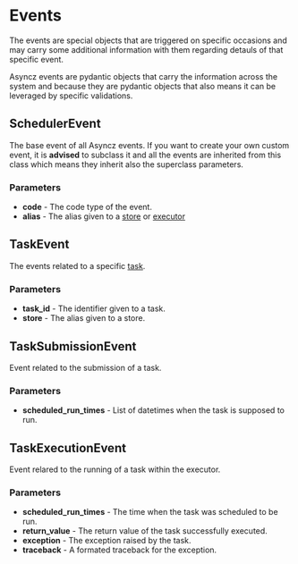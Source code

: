 # Events

The events are special objects that are triggered on specific occasions and may carry some
additional information with them regarding detauls of that specific event.

Asyncz events are pydantic objects that carry the information across the system and because
they are pydantic objects that also means it can be leveraged by specific validations.

## SchedulerEvent

The base event of all Asyncz events. If you want to create your own custom event, it is **advised**
to subclass it and all the events are inherited from this class which means they inherit also
the superclass parameters.

### Parameters

* **code** - The code type of the event.
* **alias** - The alias given to a [store](./stores.md) or [executor](./executors.md)

## TaskEvent

The events related to a specific [task](./tasks.md).

### Parameters

* **task_id** - The identifier given to a task.
* **store** - The alias given to a store.

## TaskSubmissionEvent

Event related to the submission of a task.

### Parameters

* **scheduled_run_times** - List of datetimes when the task is supposed to run.

## TaskExecutionEvent

Event relared to the running of a task within the executor.

### Parameters

* **scheduled_run_times** - The time when the task was scheduled to be run.
* **return_value** - The return value of the task successfully executed.
* **exception** - The exception raised by the task.
* **traceback** - A formated traceback for the exception.